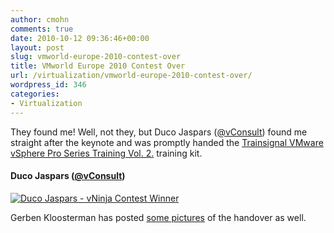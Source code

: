 ```yaml
---
author: cmohn
comments: true
date: 2010-10-12 09:36:46+00:00
layout: post
slug: vmworld-europe-2010-contest-over
title: VMworld Europe 2010 Contest Over
url: /virtualization/vmworld-europe-2010-contest-over/
wordpress_id: 346
categories:
- Virtualization
---
```


They found me! Well, not they, but Duco Jaspars ([@vConsult](http://twitter.com/vConsult)) found me straight after the keynote and was promptly handed the [Trainsignal VMware vSphere Pro Series Training Vol. 2.](http://www.trainsignal.com/VMware-vSphere-Pro-Series-Training-Vol-2.aspx) training kit.



#### Duco Jaspars ([@vConsult](http://twitter.com/vConsult))


[![Duco Jaspars - vNinja Contest Winner](http://farm5.static.flickr.com/4104/5074287375_b1dfb018bf.jpg)](http://www.flickr.com/photos/h0bbel/5074287375/)

Gerben Kloosterman has posted [some pictures](http://blog.virtualarchitect.nl/2010/10/vninja-revealed/) of the handover as well.
